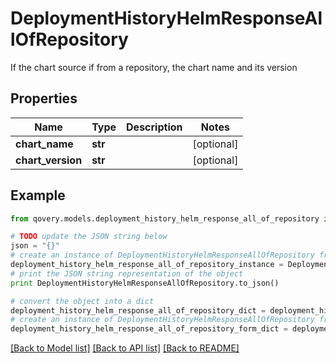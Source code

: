 # DeploymentHistoryHelmResponseAllOfRepository

If the chart source if from a repository, the chart name and its version

## Properties
Name | Type | Description | Notes
------------ | ------------- | ------------- | -------------
**chart_name** | **str** |  | [optional] 
**chart_version** | **str** |  | [optional] 

## Example

```python
from qovery.models.deployment_history_helm_response_all_of_repository import DeploymentHistoryHelmResponseAllOfRepository

# TODO update the JSON string below
json = "{}"
# create an instance of DeploymentHistoryHelmResponseAllOfRepository from a JSON string
deployment_history_helm_response_all_of_repository_instance = DeploymentHistoryHelmResponseAllOfRepository.from_json(json)
# print the JSON string representation of the object
print DeploymentHistoryHelmResponseAllOfRepository.to_json()

# convert the object into a dict
deployment_history_helm_response_all_of_repository_dict = deployment_history_helm_response_all_of_repository_instance.to_dict()
# create an instance of DeploymentHistoryHelmResponseAllOfRepository from a dict
deployment_history_helm_response_all_of_repository_form_dict = deployment_history_helm_response_all_of_repository.from_dict(deployment_history_helm_response_all_of_repository_dict)
```
[[Back to Model list]](../README.md#documentation-for-models) [[Back to API list]](../README.md#documentation-for-api-endpoints) [[Back to README]](../README.md)



